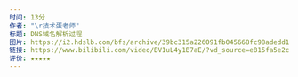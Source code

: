```yaml
---
时间: 13分
作者: "\r技术蛋老师"
标题: DNS域名解析过程
图片: https://i2.hdslb.com/bfs/archive/39bc315a226091fb045668fc98adedd18922609e.jpg@518w_290h_1c_!web-video-share-cover.webp
链接: https://www.bilibili.com/video/BV1uL4y1B7aE/?vd_source=e815fa5e2c428a98163e9d19be40ec58
评价: ★★★★★
---
```

